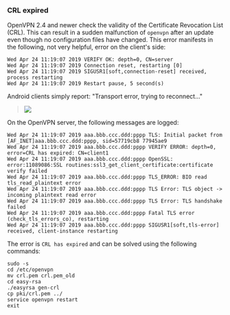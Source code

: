 ### CRL expired

OpenVPN 2.4 and newer check the validity of the Certificate Revocation List (CRL). This can result in a sudden malfunction of `openvpn` after an update even though no configuration files have changed. This error manifests in the following, not very helpful, error on the client's side:

```
Wed Apr 24 11:19:07 2019 VERIFY OK: depth=0, CN=server
Wed Apr 24 11:19:07 2019 Connection reset, restarting [0]
Wed Apr 24 11:19:07 2019 SIGUSR1[soft,connection-reset] received, process restarting
Wed Apr 24 11:19:07 2019 Restart pause, 5 second(s)
```

Android clients simply report: "Transport error, trying to reconnect..."

> ![](/assets/img/guides/vpn/Android-Transport-Error.png)

On the OpenVPN server, the following messages are logged:

```
Wed Apr 24 11:19:07 2019 aaa.bbb.ccc.ddd:pppp TLS: Initial packet from [AF_INET]aaa.bbb.ccc.ddd:pppp, sid=57719cb8 77945ae9
Wed Apr 24 11:19:07 2019 aaa.bbb.ccc.ddd:pppp VERIFY ERROR: depth=0, error=CRL has expired: CN=client1
Wed Apr 24 11:19:07 2019 aaa.bbb.ccc.ddd:pppp OpenSSL: error:11089086:SSL routines:ssl3_get_client_certificate:certificate verify failed
Wed Apr 24 11:19:07 2019 aaa.bbb.ccc.ddd:pppp TLS_ERROR: BIO read tls_read_plaintext error
Wed Apr 24 11:19:07 2019 aaa.bbb.ccc.ddd:pppp TLS Error: TLS object -> incoming plaintext read error
Wed Apr 24 11:19:07 2019 aaa.bbb.ccc.ddd:pppp TLS Error: TLS handshake failed
Wed Apr 24 11:19:07 2019 aaa.bbb.ccc.ddd:pppp Fatal TLS error (check_tls_errors_co), restarting
Wed Apr 24 11:19:07 2019 aaa.bbb.ccc.ddd:pppp SIGUSR1[soft,tls-error] received, client-instance restarting
```

The error is `CRL has expired` and can be solved using the following commands:

```
sudo -s
cd /etc/openvpn
mv crl.pem crl.pem_old
cd easy-rsa
./easyrsa gen-crl
cp pki/crl.pem ../
service openvpn restart
exit
```
